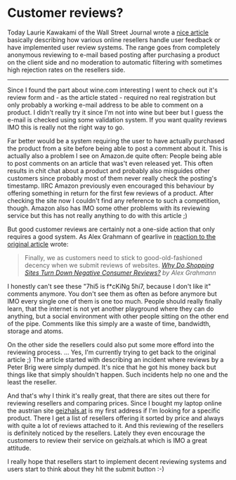 # Customer reviews?

Today Laurie Kawakami of the Wall Street Journal wrote a <a href="http://online.wsj.com/public/article/0,,SB112311985732004654-x3qD8ODU_jwTvTplbvV6uhXfyBc_20060803,00.html?mod=blogs">nice article</a> basically describing how various online resellers handle user feedback or have implemented user review systems. The range goes from completely anonymous reviewing to e-mail based posting after purchasing a product on the client side and no moderation to automatic filtering with sometimes high rejection rates on the resellers side.



-------------------------------



Since I found the part about wine.com interesting I went to check out it's review form and - as the article stated - required no real registration but only probably a working e-mail address to be able to comment on a product. I didn't really try it since I'm not into wine but beer but I guess the e-mail is checked using some validation system. If you want quality reviews IMO this is really not the right way to go.

Far better would be a system requiring the user to have actually purchased the product from a site before being able to post a comment about it. This is actually also a problem I see on Amazon.de quite often: People being able to post comments on an article that was't even released yet. This often results in chit chat about a product and probably also misguides other customers since probably most of them never really check the posting's timestamp. IIRC Amazon previously even encouraged this behaviour by offering something in return for the first few reviews of a product. After checking the site now I couldn't find any reference to such a competition, though. Amazon also has IMO some other problems with its reviewing service but this has not really anything to do with this article ;)

But good customer reviews are certainly not a one-side action that only requires a good system. As Alex Grahmann of gearlive in <a href="http://www.gearlive.com/index.php/news/article/shopping_sites_negative_reviews_08041039/">reaction to the original article</a> wrote:

<blockquote>Finally, we as customers need to stick to good-old-fashioned decency when we submit reviews of websites.
<cite><a href="http://www.gearlive.com/index.php/news/article/shopping_sites_negative_reviews_08041039/">Why Do Shopping Sites Turn Down Negative Consumer Reviews?</a> by Alex Grahmann</cite>
</blockquote>

I honestly can't see these "7hi5 is f*cKiNg 5hi7, because I don't like it" comments anymore. You don't see them as often as before anymore but IMO every single one of them is one too much. People should really finally learn, that the internet is not yet another playground where they can do anything, but a social environment with other people sitting on the other end of the pipe. Comments like this simply are a waste of time, bandwidth, storage and atoms.

On the other side the resellers could also put some more efford into the reviewing process. ... Yes, I'm currently trying to get back to the original article ;) The article started with describing an incident where reviews by a Peter Brig were simply dumped. It's nice that he got his money back but things like that simply shouldn't happen. Such incidents help no one and the least the reseller.

And that's why I think it's really great, that there are sites out there for reviewing resellers and comparing prices. Since I bought my laptop online the austrian site <a href="http://www.geizhals.at">geizhals.at</a> is my first address if I'm looking for a specific product. There I get a list of resellers offering it sorted by price and always with quite a lot of reviews attached to it. And this reviewing of the resellers is definitely noticed by the resellers. Lately they even encourage the customers to review their service on geizhals.at which is IMO a great attitude.

I really hope that resellers start to implement decent reviewing systems and users start to think about they hit the submit button :-)